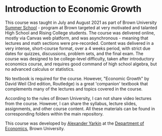 # Introduction to Economic Growth 

This course was taught in July and August 2021 as part of Brown University [Summer School](https://precollege.brown.edu/programs/summerbrown) - program at Brown targeted at
very motivated and talanted High School and Rising College students. The course was delivered online, mostly via Canvas web platform, and was asynchronous - meaning that lectures
and math sections were pre-recorded. Content was delivered in a very intense, short-course format, over a 4 weeks period, with strict due dates for quizzes, discussions, problem
sets, and the final exam. The course was designed to be college-level difficulty, taken after introductory economics course, and requires good command of high school algebra,
but no advanced calculus or statistics.

No textbook is required for the course. However, "Economic Growth" by David Weil (3rd edition, Routledge) is a great 'companion' textbook that complements many of the lectures
and topics covered in the course.

According to the rules of Brown University, I can not share video lectures from the course. However, I can share the syllabus, lecture slides, assignments, and other course content. All these materials can be found in corresponding folders within the main repository. 

This course was developed by [Alexander Yarkin](https://sites.google.com/brown.edu/alexyarkin) at the [Department of Economics](https://economics.brown.edu/), Brown University. 
